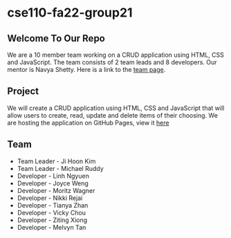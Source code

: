 # cse110-fa22-group21

## Welcome To Our Repo

We are a 10 member team working on a CRUD application using HTML, CSS and JavaScript. The team consists of 2 team leads and 8 developers. Our mentor is Navya Shetty. Here is a link to the [team page](admin/team.md).

## Project

We will create a CRUD application using HTML, CSS and JavaScript that will allow users to create, read, update and delete items of their choosing. We are hosting the application on GitHub Pages, view it [here](https://cse110-fa22-group21.github.io/cse110-fa22-group21/)

## Team

- Team Leader - Ji Hoon Kim
- Team Leader - Michael Ruddy
- Developer - Linh Ngyuen
- Developer - Joyce Weng
- Developer - Moritz Wagner
- Developer - Nikki Rejai
- Developer - Tianya Zhan
- Developer - Vicky Chou
- Developer - Ziting Xiong
- Developer - Melvyn Tan
